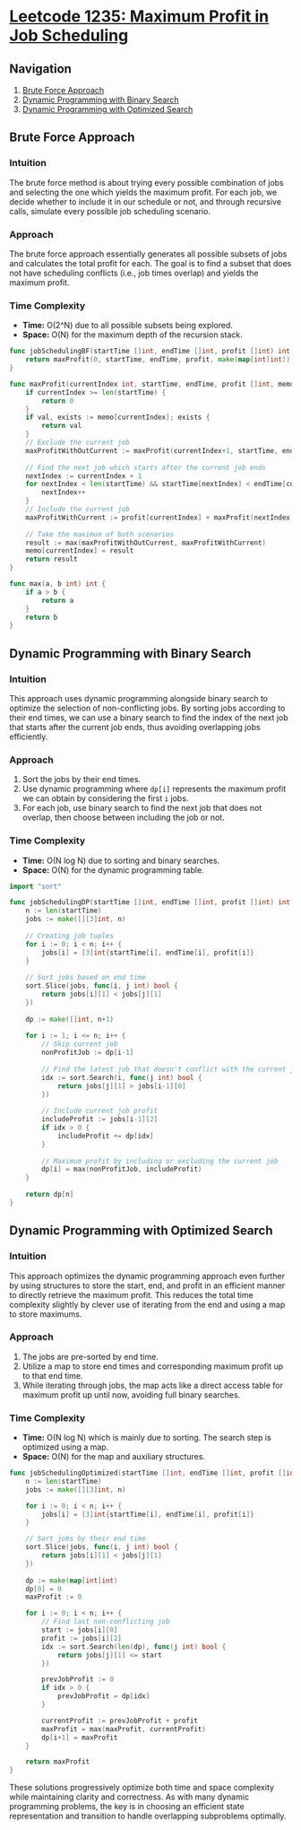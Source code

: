# [Leetcode 1235: Maximum Profit in Job Scheduling](https://leetcode.com/problems/maximum-profit-in-job-scheduling/)

## Navigation
1. [Brute Force Approach](#brute-force-approach)
2. [Dynamic Programming with Binary Search](#dynamic-programming-with-binary-search)
3. [Dynamic Programming with Optimized Search](#dynamic-programming-with-optimized-search)

## Brute Force Approach

### Intuition
The brute force method is about trying every possible combination of jobs and selecting the one which yields the maximum profit. For each job, we decide whether to include it in our schedule or not, and through recursive calls, simulate every possible job scheduling scenario.

### Approach
The brute force approach essentially generates all possible subsets of jobs and calculates the total profit for each. The goal is to find a subset that does not have scheduling conflicts (i.e., job times overlap) and yields the maximum profit.

### Time Complexity
- **Time:** O(2^N) due to all possible subsets being explored.
- **Space:** O(N) for the maximum depth of the recursion stack.

```go
func jobSchedulingBF(startTime []int, endTime []int, profit []int) int {
    return maxProfit(0, startTime, endTime, profit, make(map[int]int))
}

func maxProfit(currentIndex int, startTime, endTime, profit []int, memo map[int]int) int {
    if currentIndex >= len(startTime) {
        return 0
    }
    if val, exists := memo[currentIndex]; exists {
        return val
    }
    // Exclude the current job
    maxProfitWithOutCurrent := maxProfit(currentIndex+1, startTime, endTime, profit, memo)
    
    // Find the next job which starts after the current job ends
    nextIndex := currentIndex + 1
    for nextIndex < len(startTime) && startTime[nextIndex] < endTime[currentIndex] {
        nextIndex++
    }
    // Include the current job
    maxProfitWithCurrent := profit[currentIndex] + maxProfit(nextIndex, startTime, endTime, profit, memo)
    
    // Take the maximum of both scenarios
    result := max(maxProfitWithOutCurrent, maxProfitWithCurrent)
    memo[currentIndex] = result
    return result
}

func max(a, b int) int {
    if a > b {
        return a
    }
    return b
}
```

## Dynamic Programming with Binary Search

### Intuition
This approach uses dynamic programming alongside binary search to optimize the selection of non-conflicting jobs. By sorting jobs according to their end times, we can use a binary search to find the index of the next job that starts after the current job ends, thus avoiding overlapping jobs efficiently.

### Approach
1. Sort the jobs by their end times.
2. Use dynamic programming where `dp[i]` represents the maximum profit we can obtain by considering the first `i` jobs.
3. For each job, use binary search to find the next job that does not overlap, then choose between including the job or not.

### Time Complexity
- **Time:** O(N log N) due to sorting and binary searches.
- **Space:** O(N) for the dynamic programming table.

```go
import "sort"

func jobSchedulingDP(startTime []int, endTime []int, profit []int) int {
    n := len(startTime)
    jobs := make([][3]int, n)
    
    // Creating job tuples
    for i := 0; i < n; i++ {
        jobs[i] = [3]int{startTime[i], endTime[i], profit[i]}
    }
    
    // Sort jobs based on end time
    sort.Slice(jobs, func(i, j int) bool {
        return jobs[i][1] < jobs[j][1]
    })
    
    dp := make([]int, n+1)
    
    for i := 1; i <= n; i++ {
        // Skip current job
        nonProfitJob := dp[i-1]
        
        // Find the latest job that doesn't conflict with the current job
        idx := sort.Search(i, func(j int) bool {
            return jobs[j][1] > jobs[i-1][0]
        })
        
        // Include current job profit
        includeProfit := jobs[i-1][2]
        if idx > 0 {
            includeProfit += dp[idx]
        }
        
        // Maximum profit by including or excluding the current job
        dp[i] = max(nonProfitJob, includeProfit)
    }
    
    return dp[n]
}
```

## Dynamic Programming with Optimized Search

### Intuition
This approach optimizes the dynamic programming approach even further by using structures to store the start, end, and profit in an efficient manner to directly retrieve the maximum profit. This reduces the total time complexity slightly by clever use of iterating from the end and using a map to store maximums.

### Approach
1. The jobs are pre-sorted by end time.
2. Utilize a map to store end times and corresponding maximum profit up to that end time.
3. While iterating through jobs, the map acts like a direct access table for maximum profit up until now, avoiding full binary searches.

### Time Complexity
- **Time:** O(N log N) which is mainly due to sorting. The search step is optimized using a map.
- **Space:** O(N) for the map and auxiliary structures.

```go
func jobSchedulingOptimized(startTime []int, endTime []int, profit []int) int {
    n := len(startTime)
    jobs := make([][3]int, n)

    for i := 0; i < n; i++ {
        jobs[i] = [3]int{startTime[i], endTime[i], profit[i]}
    }

    // Sort jobs by their end time
    sort.Slice(jobs, func(i, j int) bool {
        return jobs[i][1] < jobs[j][1]
    })
    
    dp := make(map[int]int)
    dp[0] = 0
    maxProfit := 0

    for i := 0; i < n; i++ {
        // Find last non-conflicting job
        start := jobs[i][0]
        profit := jobs[i][2]
        idx := sort.Search(len(dp), func(j int) bool {
            return jobs[j][1] <= start
        })

        prevJobProfit := 0
        if idx > 0 {
            prevJobProfit = dp[idx]
        }

        currentProfit := prevJobProfit + profit
        maxProfit = max(maxProfit, currentProfit)
        dp[i+1] = maxProfit
    }

    return maxProfit
}
```

These solutions progressively optimize both time and space complexity while maintaining clarity and correctness. As with many dynamic programming problems, the key is in choosing an efficient state representation and transition to handle overlapping subproblems optimally.

